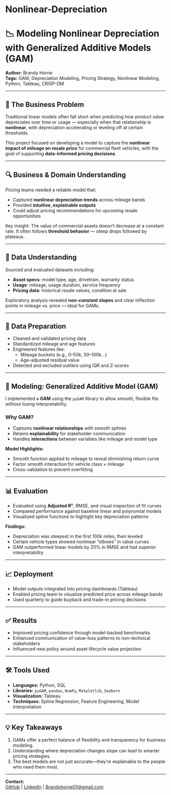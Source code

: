 # Nonlinear-Depreciation
# 📉 Modeling Nonlinear Depreciation with Generalized Additive Models (GAM)

**Author:** Brandy Horne  
**Tags:** GAM, Depreciation Modeling, Pricing Strategy, Nonlinear Modeling, Python, Tableau, CRISP-DM

---

## 🎯 The Business Problem

Traditional linear models often fall short when predicting how product value depreciates over time or usage — especially when that relationship is **nonlinear**, with depreciation accelerating or leveling off at certain thresholds.

This project focused on developing a model to capture the **nonlinear impact of mileage on resale price** for commercial fleet vehicles, with the goal of supporting **data-informed pricing decisions**.

---

## 🔍 Business & Domain Understanding

Pricing teams needed a reliable model that:

- Captured **nonlinear depreciation trends** across mileage bands  
- Provided **intuitive, explainable outputs**  
- Could adjust pricing recommendations for upcoming resale opportunities  

Key insight: The value of commercial assets doesn’t decrease at a constant rate. It often follows **threshold behavior** — steep drops followed by plateaus.

---

## 🧠 Data Understanding

Sourced and evaluated datasets including:

- **Asset specs**: model type, age, drivetrain, warranty status  
- **Usage**: mileage, usage duration, service frequency  
- **Pricing data**: historical resale values, condition at sale  

Exploratory analysis revealed **non-constant slopes** and clear inflection points in mileage vs. price — ideal for GAMs.

---

## 🧹 Data Preparation

- Cleaned and validated pricing data
- Standardized mileage and age features
- Engineered features like:
  - Mileage buckets (e.g., 0–50k, 50–100k…)
  - Age-adjusted residual value
- Detected and excluded outliers using IQR and Z-scores

---

## 🧪 Modeling: Generalized Additive Model (GAM)

I implemented a **GAM** using the `pyGAM` library to allow smooth, flexible fits without losing interpretability.

### Why GAM?
- Captures **nonlinear relationships** with smooth splines
- Retains **explainability** for stakeholder communication
- Handles **interactions** between variables like mileage and model type

**Model Highlights:**
- Smooth function applied to mileage to reveal diminishing return curve
- Factor smooth interaction for vehicle class × mileage
- Cross-validation to prevent overfitting

---

## 📊 Evaluation

- Evaluated using **Adjusted R²**, RMSE, and visual inspection of fit curves
- Compared performance against baseline linear and polynomial models
- Visualized spline functions to highlight key depreciation patterns

**Findings:**
- Depreciation was steepest in the first 100k miles, then leveled
- Certain vehicle types showed nonlinear “elbows” in value curves
- GAM outperformed linear models by 20% in RMSE and had superior interpretability

---

## 📈 Deployment

- Model outputs integrated into pricing dashboards (Tableau)
- Enabled pricing team to visualize predicted price across mileage bands
- Used quarterly to guide buyback and trade-in pricing decisions

---

## ✅ Results

- Improved pricing confidence through model-backed benchmarks
- Enhanced communication of value-loss patterns to non-technical stakeholders
- Influenced new policy around asset lifecycle value projection

---

## 🛠️ Tools Used

- **Languages:** Python, SQL  
- **Libraries:** `pyGAM`, `pandas`, `NumPy`, `Matplotlib`, `Seaborn`  
- **Visualization:** Tableau  
- **Techniques:** Spline Regression, Feature Engineering, Model Interpretation

---

## 💡 Key Takeaways

1. GAMs offer a perfect balance of flexibility and transparency for business modeling.
2. Understanding where depreciation changes slope can lead to smarter pricing strategies.
3. The best models are not just accurate—they’re explainable to the people who need them most.

---

**Contact:**  
[GitHub](https://github.com/brandyanalytics) | [LinkedIn](https://linkedin.com/in/brandyhorne01) | Brandyhorne01@gmail.com  
